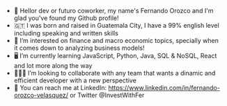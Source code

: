 - 👋 Hellor dev or futuro coworker, my name's Fernando Orozco and I'm glad you've found my Github profile!
- 🇬🇹 I was born and raised in Guatemala City, I have a 99% english level including speaking and written skills
- 👀 I’m interested on finance and macro economic topics, specially when it comes down to analyzing business models!
- 🖥️ I’m currently learning JavaScript, Python, Java, SQL & NoSQL, React and lot more along the way
- 🧑🏽‍💻 I’m looking to collaborate with any team that wants a dinamic and efficient developer with a new perspective
- 📩 You can reach me at LinkedIn: https://www.linkedin.com/in/fernando-orozco-velasquez/ or Twitter @InvestWithFer 

<!---
Fer-dev-gt/Fer-dev-gt is a ✨ special ✨ repository because its `README.md` (this file) appears on your GitHub profile.
You can click the Preview link to take a look at your changes.
--->
